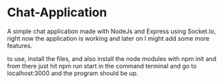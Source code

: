 # Chat-Application
A simple chat application made with NodeJs and Express using Socket.Io, right now the application is working and later on I might add some more features.

to use, install the files, and also install the node modules with npm init and from there just hit npm run start in the command terminal and go to localhost:3000 and the program should be up.

